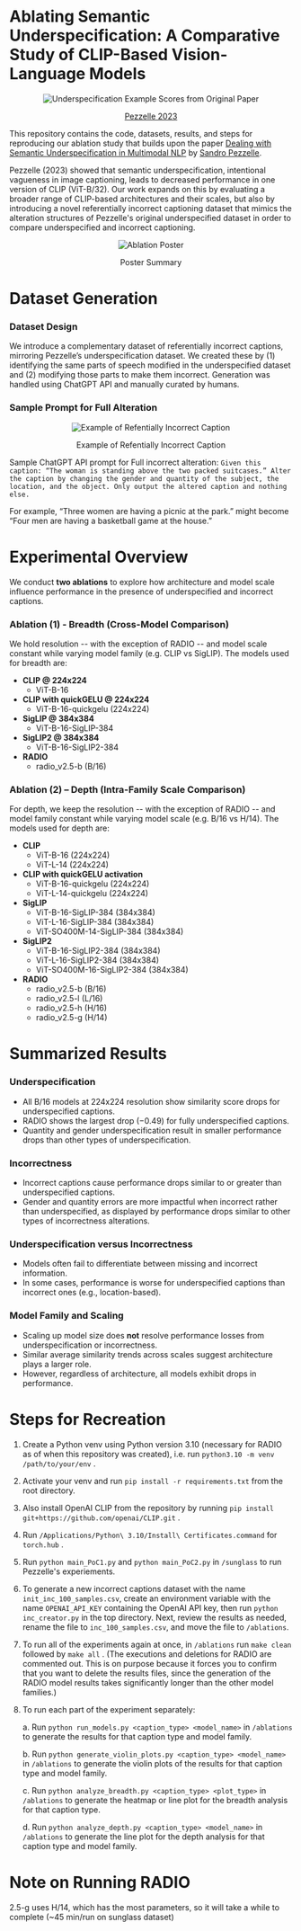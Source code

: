 # Ablating Semantic Underspecification: A Comparative Study of CLIP-Based Vision-Language Models

<p align="center">
  <img src="sunglass/figure1.png" alt="Underspecification Example Scores from Original Paper">
</p>
<p align="center">
  <a href="https://arxiv.org/abs/2306.05240">Pezzelle 2023</a>
</p>

This repository contains the code, datasets, results, and steps for reproducing our ablation study that builds upon the paper [Dealing with Semantic Underspecification in Multimodal NLP](https://arxiv.org/abs/2306.05240) by [Sandro Pezzelle](https://sandropezzelle.github.io).

Pezzelle (2023) showed that semantic underspecification, intentional vagueness in image captioning, leads to decreased performance in one version of CLIP (ViT-B/32). Our work expands on this by evaluating a broader range of CLIP-based architectures and their scales, but also by introducing a novel referentially incorrect captioning dataset that mimics the alteration structures of Pezzelle's original underspecified dataset in order to compare underspecified and incorrect captioning.

<p align="center">
  <img src="poster.jpg" alt="Ablation Poster">
</p>
<p align="center">Poster Summary</p>

# Dataset Generation

### Dataset Design

We introduce a complementary dataset of referentially incorrect captions, mirroring Pezzelle’s underspecification dataset. We created these by (1) identifying the same parts of speech modified in the underspecified dataset and (2) modifying those parts to make them incorrect. Generation was handled using ChatGPT API and manually curated by humans.

### Sample Prompt for Full Alteration

<p align="center">
  <img src="inc-example.png" alt="Example of Refentially Incorrect Caption">
</p>
<p align="center"> Example of Refentially Incorrect Caption</p>

Sample ChatGPT API prompt for Full incorrect alteration: `Given this caption: “The woman is standing above the two packed suitcases.”
Alter the caption by changing the gender and quantity of the subject, the location, and the object.
Only output the altered caption and nothing else.`

For example, “Three women are having a picnic at the park.” might become “Four men are having a basketball game at the house.”

# Experimental Overview

We conduct **two ablations** to explore how architecture and model scale influence performance in the presence of underspecified and incorrect captions.

### Ablation (1) - Breadth (Cross-Model Comparison)

We hold resolution -- with the exception of RADIO -- and model scale constant while varying model family (e.g. CLIP vs SigLIP). The models used for breadth are:

- **CLIP @ 224x224**
  - ViT-B-16
- **CLIP with quickGELU @ 224x224**
  - ViT-B-16-quickgelu (224x224)
- **SigLIP @ 384x384**
  - ViT-B-16-SigLIP-384
- **SigLIP2 @ 384x384**
  - ViT-B-16-SigLIP2-384
- **RADIO**
  - radio_v2.5-b (B/16)

### Ablation (2) – Depth (Intra-Family Scale Comparison)

For depth, we keep the resolution -- with the exception of RADIO -- and model family constant while varying model scale (e.g. B/16 vs H/14). The models used for depth are:

- **CLIP**
  - ViT-B-16 (224x224)
  - ViT-L-14 (224x224)
- **CLIP with quickGELU activation**
  - ViT-B-16-quickgelu (224x224)
  - ViT-L-14-quickgelu (224x224)
- **SigLIP**
  - ViT-B-16-SigLIP-384 (384x384)
  - ViT-L-16-SigLIP-384 (384x384)
  - ViT-SO400M-14-SigLIP-384 (384x384)
- **SigLIP2**
  - ViT-B-16-SigLIP2-384 (384x384)
  - ViT-L-16-SigLIP2-384 (384x384)
  - ViT-SO400M-16-SigLIP2-384 (384x384)
- **RADIO**
  - radio_v2.5-b (B/16)
  - radio_v2.5-l (L/16)
  - radio_v2.5-h (H/16)
  - radio_v2.5-g (H/14)

# Summarized Results

### Underspecification

- All B/16 models at 224x224 resolution show similarity score drops for underspecified captions.
- RADIO shows the largest drop (−0.49) for fully underspecified captions.
- Quantity and gender underspecification result in smaller performance drops than other types of underspecification.

### Incorrectness

- Incorrect captions cause performance drops similar to or greater than underspecified captions.
- Gender and quantity errors are more impactful when incorrect rather than underspecified, as displayed by performance drops similar to other types of incorrectness alterations.

### Underspecification versus Incorrectness

- Models often fail to differentiate between missing and incorrect information.
- In some cases, performance is worse for underspecified captions than incorrect ones (e.g., location-based).

### Model Family and Scaling

- Scaling up model size does **not** resolve performance losses from underspecification or incorrectness.
- Similar average similarity trends across scales suggest architecture plays a larger role.
- However, regardless of architecture, all models exhibit drops in performance.

# Steps for Recreation

1. Create a Python venv using Python version 3.10 (necessary for RADIO as of when this repository was created), i.e. run
   `python3.10 -m venv /path/to/your/env` .

2. Activate your venv and run `pip install -r requirements.txt` from the root directory.

3. Also install OpenAI CLIP from the repository by running `pip install git+https://github.com/openai/CLIP.git` .

4. Run `/Applications/Python\ 3.10/Install\ Certificates.command` for `torch.hub` .

5. Run `python main_PoC1.py` and `python main_PoC2.py` in `/sunglass` to run Pezzelle's experiements.

6. To generate a new incorrect captions dataset with the name `init_inc_100_samples.csv`, create an environment variable with the name `OPENAI_API_KEY` containing the OpenAI API key, then run `python inc_creator.py` in the top directory. Next, review the results as needed, rename the file to `inc_100_samples.csv`, and move the file to `/ablations`.

7. To run all of the experiments again at once, in `/ablations` run `make clean` followed by `make all` . (The executions and deletions for RADIO are commented out. This is on purpose because it forces you to confirm that you want to delete the results files, since the generation of the RADIO model results takes significantly longer than the other model families.)

8. To run each part of the experiment separately:

   a. Run `python run_models.py <caption_type> <model_name>` in `/ablations` to generate the results for that caption type and model family.

   b. Run `python generate_violin_plots.py <caption_type> <model_name>` in `/ablations` to generate the violin plots of the results for that caption type and model family.

   c. Run `python analyze_breadth.py <caption_type> <plot_type>` in `/ablations` to generate the heatmap or line plot for the breadth analysis for that caption type.

   d. Run `python analyze_depth.py <caption_type> <model_name>` in `/ablations` to generate the line plot for the depth analysis for that caption type and model family.

# Note on Running RADIO

2.5-g uses H/14, which has the most parameters, so it will take a while to complete (~45 min/run on sunglass dataset)
